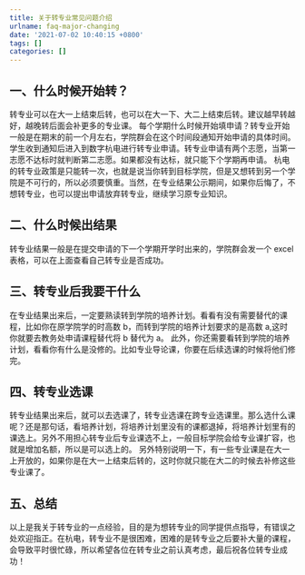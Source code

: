 ```yaml
---
title: 关于转专业常见问题介绍
urlname: faq-major-changing
date: '2021-07-02 10:40:15 +0800'
tags: []
categories: []
---
```


## 一、**什么时候开始转？**

转专业可以在大一上结束后转，也可以在大一下、大二上结束后转。建议越早转越好，越晚转后面会补更多的专业课。
每个学期什么时候开始填申请？转专业开始一般是在期末的前一个月左右，学院群会在这个时间段通知开始申请的具体时间。学生收到通知后进入到数字杭电进行转专业申请。转专业申请有两个志愿，当第一志愿不达标时就判断第二志愿。如果都没有达标，就只能下个学期再申请。
杭电的转专业政策是只能转一次，也就是说当你转到目标学院，但是又想转到另一个学院是不可行的，所以必须要慎重。当然，在专业结果公示期间，如果你后悔了，不想转专业，也可以提出申请放弃转专业，继续学习原专业知识。

## 二、**什么时候出结果**

转专业结果一般是在提交申请的下一个学期开学时出来的，学院群会发一个 excel 表格，可以在上面查看自己转专业是否成功。

## 三、**转专业后我要干什么**

在专业结果出来后，一定要熟读转到学院的培养计划。看看有没有需要替代的课程，比如你在原学院学的时高数 b，而转到学院的培养计划要求的是高数 a,这时你就要去教务处申请课程替代将 b 替代为 a。
此外，你还需要看转到学院的培养计划，看看你有什么是没修的。比如专业导论课，你要在后续选课的时候将他们修完。
​

## 四、**转专业选课**

转专业结果出来后，就可以去选课了，转专业选课在跨专业选课里。那么选什么课呢？还是那句话，看培养计划，将培养计划里没有的课都退掉，将培养计划里有的课选上。另外不用担心转专业后专业课选不上，一般目标学院会给专业课扩容，也就是增加名额，所以是可以选上的。
另外特别说明一下，有一些专业课是在大一上开放的，如果你是在大一上结束后转的，这时你就只能在大二的时候去补修这些专业课了。

## 五、**总结**

以上是我关于转专业的一点经验，目的是为想转专业的同学提供点指导，有错误之处欢迎指正。在杭电，转专业不是很困难，困难的是转专业之后要补大量的课程，会导致平时很忙碌，所以希望各位在转专业之前认真考虑，最后祝各位转专业成功！

